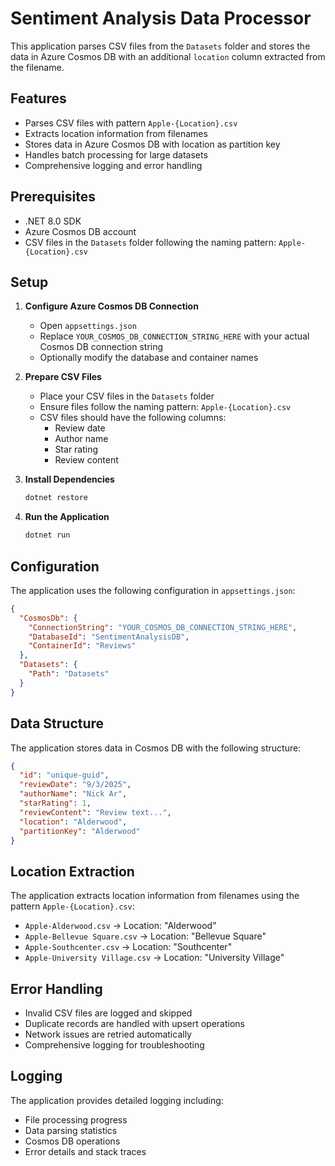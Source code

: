 # Sentiment Analysis Data Processor

This application parses CSV files from the `Datasets` folder and stores the data in Azure Cosmos DB with an additional `location` column extracted from the filename.

## Features

- Parses CSV files with pattern `Apple-{Location}.csv`
- Extracts location information from filenames
- Stores data in Azure Cosmos DB with location as partition key
- Handles batch processing for large datasets
- Comprehensive logging and error handling

## Prerequisites

- .NET 8.0 SDK
- Azure Cosmos DB account
- CSV files in the `Datasets` folder following the naming pattern: `Apple-{Location}.csv`

## Setup

1. **Configure Azure Cosmos DB Connection**
   - Open `appsettings.json`
   - Replace `YOUR_COSMOS_DB_CONNECTION_STRING_HERE` with your actual Cosmos DB connection string
   - Optionally modify the database and container names

2. **Prepare CSV Files**
   - Place your CSV files in the `Datasets` folder
   - Ensure files follow the naming pattern: `Apple-{Location}.csv`
   - CSV files should have the following columns:
     - Review date
     - Author name
     - Star rating
     - Review content

3. **Install Dependencies**
   ```bash
   dotnet restore
   ```

4. **Run the Application**
   ```bash
   dotnet run
   ```

## Configuration

The application uses the following configuration in `appsettings.json`:

```json
{
  "CosmosDb": {
    "ConnectionString": "YOUR_COSMOS_DB_CONNECTION_STRING_HERE",
    "DatabaseId": "SentimentAnalysisDB",
    "ContainerId": "Reviews"
  },
  "Datasets": {
    "Path": "Datasets"
  }
}
```

## Data Structure

The application stores data in Cosmos DB with the following structure:

```json
{
  "id": "unique-guid",
  "reviewDate": "9/3/2025",
  "authorName": "Nick Ar",
  "starRating": 1,
  "reviewContent": "Review text...",
  "location": "Alderwood",
  "partitionKey": "Alderwood"
}
```

## Location Extraction

The application extracts location information from filenames using the pattern `Apple-{Location}.csv`:
- `Apple-Alderwood.csv` → Location: "Alderwood"
- `Apple-Bellevue Square.csv` → Location: "Bellevue Square"
- `Apple-Southcenter.csv` → Location: "Southcenter"
- `Apple-University Village.csv` → Location: "University Village"

## Error Handling

- Invalid CSV files are logged and skipped
- Duplicate records are handled with upsert operations
- Network issues are retried automatically
- Comprehensive logging for troubleshooting

## Logging

The application provides detailed logging including:
- File processing progress
- Data parsing statistics
- Cosmos DB operations
- Error details and stack traces

